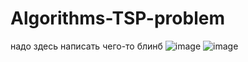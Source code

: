 # Algorithms-TSP-problem
надо здесь написать чего-то блинб
![image](https://user-images.githubusercontent.com/63301523/116591055-179e4880-a927-11eb-918b-1560b27e00eb.png)
![image](https://user-images.githubusercontent.com/63301523/116591074-1d942980-a927-11eb-9399-ce1ecd1a9be0.png)
